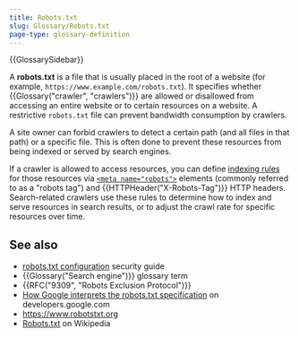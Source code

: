 ```yaml
---
title: Robots.txt
slug: Glossary/Robots.txt
page-type: glossary-definition
---
```


{{GlossarySidebar}}

A **robots.txt** is a file that is usually placed in the root of a website (for example, `https://www.example.com/robots.txt`).
It specifies whether {{Glossary("crawler", "crawlers")}} are allowed or disallowed from accessing an entire website or to certain resources on a website.
A restrictive `robots.txt` file can prevent bandwidth consumption by crawlers.

A site owner can forbid crawlers to detect a certain path (and all files in that path) or a specific file.
This is often done to prevent these resources from being indexed or served by search engines.

If a crawler is allowed to access resources, you can define [indexing rules](/en-US/docs/Web/HTTP/Reference/Headers/X-Robots-Tag#directives) for those resources via [`<meta name="robots">`](/en-US/docs/Web/HTML/Reference/Elements/meta/name/robots) elements (commonly referred to as a "robots tag") and {{HTTPHeader("X-Robots-Tag")}} HTTP headers.
Search-related crawlers use these rules to determine how to index and serve resources in search results, or to adjust the crawl rate for specific resources over time.

## See also

- [robots.txt configuration](/en-US/docs/Web/Security/Practical_implementation_guides/Robots_txt) security guide
- {{Glossary("Search engine")}} glossary term
- {{RFC("9309", "Robots Exclusion Protocol")}}
- [How Google interprets the robots.txt specification](https://developers.google.com/search/docs/crawling-indexing/robots/robots_txt) on developers.google.com
- https://www.robotstxt.org
- [Robots.txt](https://en.wikipedia.org/wiki/Robots.txt) on Wikipedia
